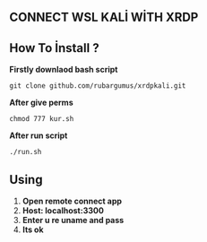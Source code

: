 ## CONNECT WSL KALİ WİTH XRDP

## How To İnstall ? 
**Firstly downlaod bash script**

    git clone github.com/rubargumus/xrdpkali.git
   **After give perms**
   
   
    chmod 777 kur.sh
**After run script**

    ./run.sh

## Using

 

 1.  **Open remote connect app**
 2. **Host: localhost:3300**
 3.  **Enter u re uname and pass**
 4. **Its ok**

   
   

